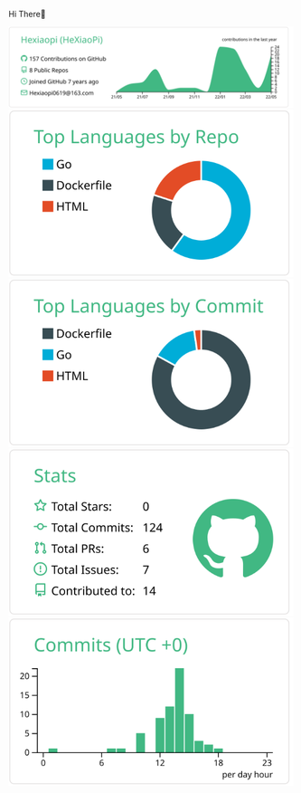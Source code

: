 Hi There:handshake:

[![](./profile-summary-card-output/vue/0-profile-details.svg)](https://github.com/hexiaopi/github-profile-summary-cards)
[![](./profile-summary-card-output/vue/1-repos-per-language.svg)](https://github.com/hexiaopi/github-profile-summary-cards) [![](./profile-summary-card-output/vue/2-most-commit-language.svg)](https://github.com/hexiaopi/github-profile-summary-cards)
[![](./profile-summary-card-output/vue/3-stats.svg)](https://github.com/vn7n24fzkq/github-profile-summary-cards) [![](./profile-summary-card-output/vue/4-productive-time.svg)](https://github.com/vn7n24fzkq/github-profile-summary-cards)

